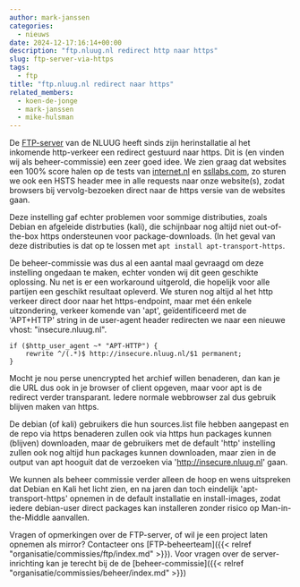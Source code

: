 ```yaml
---
author: mark-janssen
categories:
  - nieuws
date: 2024-12-17:16:14+00:00
description: "ftp.nluug.nl redirect http naar https"
slug: ftp-server-via-https
tags:
  - ftp
title: "ftp.nluug.nl redirect naar https"
related_members:
  - koen-de-jonge
  - mark-janssen
  - mike-hulsman
---
```


De [FTP-server](https://ftp.nluug.nl/) van de NLUUG heeft sinds zijn herinstallatie al het inkomende http-verkeer een redirect gestuurd naar https. Dit is (en vinden wij als beheer-commissie) een zeer goed idee. We zien graag dat websites een 100% score halen op de tests van [internet.nl](https://internet.nl/site/ftp.nluug.nl/3083796/) en [ssllabs.com](https://www.ssllabs.com/ssltest/analyze.html?d=ftp.nluug.nl&s=2001%3a67c%3a6ec%3a221%3a145%3a220%3a21%3a40), zo sturen we ook een HSTS header mee in alle requests naar onze website(s), zodat browsers bij vervolg-bezoeken direct naar de https versie van de websites gaan.

Deze instelling gaf echter problemen voor sommige distributies, zoals Debian en afgeleide distrbuties (kali), die schijnbaar nog altijd niet out-of-the-box https ondersteunen voor package-downloads. (In het geval van deze distributies is dat op te lossen met `apt install apt-transport-https`.

De beheer-commissie was dus al een aantal maal gevraagd om deze instelling ongedaan te maken, echter vonden wij dit geen geschikte oplossing. Nu net is er een workaround uitgerold, die hopelijk voor alle partijen een geschikt resultaat opleverd. We sturen nog altijd al het http verkeer direct door naar het https-endpoint, maar met één enkele uitzondering, verkeer komende van 'apt', geïdentificeerd met de 'APT+HTTP' string in de user-agent header redirecten we naar een nieuwe vhost: "insecure.nluug.nl".

```
if ($http_user_agent ~* "APT-HTTP") {
    rewrite ^/(.*)$ http://insecure.nluug.nl/$1 permanent;
}
```

Mocht je nou perse unencrypted het archief willen benaderen, dan kan je die URL dus ook in je browser of client opgeven, maar voor apt is de redirect verder transparant. Iedere normale webbrowser zal dus gebruik blijven maken van https.

De debian (of kali) gebruikers die hun sources.list file hebben aangepast en de repo via https benaderen zullen ook via https hun packages kunnen (blijven) downloaden, maar de gebruikers met de default 'http' instelling zullen ook nog altijd hun packages kunnen downloaden, maar zien in de output van apt hooguit dat de verzoeken via 'http://insecure.nluug.nl' gaan.

We kunnen als beheer commissie verder alleen de hoop en wens uitspreken dat Debian en Kali het licht zien, en na jaren dan toch eindelijk 'apt-transport-https' opnemen in de default installatie en install-images, zodat iedere debian-user direct packages kan installeren zonder risico op Man-in-the-Middle aanvallen.

Vragen of opmerkingen over de FTP-server, of wil je een project laten opnemen als mirror? Contacteer ons [FTP-beheerteam]({{< relref "organisatie/commissies/ftp/index.md" >}}). Voor vragen over de server-inrichting kan je terecht bij de de [beheer-commissie]({{< relref "organisatie/commissies/beheer/index.md" >}})
